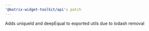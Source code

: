 ```yaml
---
'@matrix-widget-toolkit/api': patch
---
```


Adds uniqueId and deepEqual to exported utils due to lodash removal
